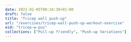 ```yaml
---
date: 2021-02-05T00:24:30+01:00
draft: false
title: "Tricep wall push-up"
url: "/exercises/tricep-wall-push-up-workout-exercise"
eid: "tricep-w-pus"
collections: ["Pull-up friendly", "Push-up Variations"]
---
```


